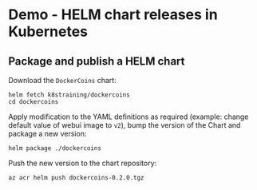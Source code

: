 # Demo - HELM chart releases in Kubernetes

## Package and publish a HELM chart

Download the `DockerCoins` chart:

```console
helm fetch k8straining/dockercoins
cd dockercoins
```

Apply modification to the YAML definitions as required (example: change default value of webui image to `v2`), bump the version of the Chart and package a new version:

```console
helm package ./dockercoins
```

Push the new version to the chart repository:

```console
az acr helm push dockercoins-0.2.0.tgz
```
